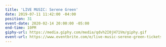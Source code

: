 ```yaml
---
title: 'LIVE MUSIC: Serene Green'
date: 2019-07-11 11:42:00 -04:00
position: 31
event-date: 2020-02-14 20:00:00 -05:00
end-time: 10PM
giphy-url: https://media.giphy.com/media/qdvh2I0jH71Vm/giphy.gif
event-url: https://www.eventbrite.com/e/live-music-serene-green-tickets-88286109129
---
```


